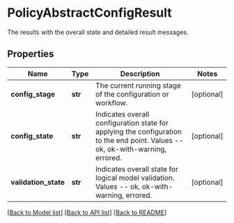 # PolicyAbstractConfigResult

The results with the overall state and detailed result messages. 
## Properties
Name | Type | Description | Notes
------------ | ------------- | ------------- | -------------
**config_stage** | **str** | The current running stage of the configuration or workflow.   | [optional] 
**config_state** | **str** | Indicates overall configuration state for applying the configuration to the end point. Values  -- ok, ok-with-warning, errored.   | [optional] 
**validation_state** | **str** | Indicates overall state for logical model validation. Values  -- ok, ok-with-warning, errored.    | [optional] 

[[Back to Model list]](../README.md#documentation-for-models) [[Back to API list]](../README.md#documentation-for-api-endpoints) [[Back to README]](../README.md)


